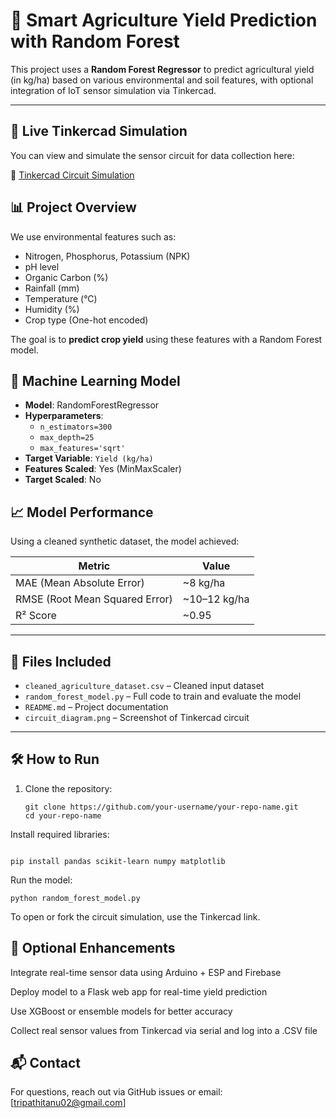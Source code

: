 # 🌾 Smart Agriculture Yield Prediction with Random Forest

This project uses a **Random Forest Regressor** to predict agricultural yield (in kg/ha) based on various environmental and soil features, with optional integration of IoT sensor simulation via Tinkercad.

---

## 🚀 Live Tinkercad Simulation

You can view and simulate the sensor circuit for data collection here:

🔗 [Tinkercad Circuit Simulation](https://www.tinkercad.com/things/2MGq35x2HQD-agrisense/editel?returnTo=https%3A%2F%2Fwww.tinkercad.com%2Fdashboard%2Fdesigns%2Fcircuits)


## 📊 Project Overview

We use environmental features such as:
- Nitrogen, Phosphorus, Potassium (NPK)
- pH level
- Organic Carbon (%)
- Rainfall (mm)
- Temperature (°C)
- Humidity (%)
- Crop type (One-hot encoded)

The goal is to **predict crop yield** using these features with a Random Forest model.


## 🧠 Machine Learning Model

- **Model**: RandomForestRegressor
- **Hyperparameters**:
  - `n_estimators=300`
  - `max_depth=25`
  - `max_features='sqrt'`
- **Target Variable**: `Yield (kg/ha)`
- **Features Scaled**: Yes (MinMaxScaler)
- **Target Scaled**: No



## 📈 Model Performance

Using a cleaned synthetic dataset, the model achieved:

| Metric | Value |
|--------|-------|
| MAE (Mean Absolute Error) | ~8 kg/ha |
| RMSE (Root Mean Squared Error) | ~10–12 kg/ha |
| R² Score | ~0.95 |

---

## 📂 Files Included

- `cleaned_agriculture_dataset.csv` – Cleaned input dataset
- `random_forest_model.py` – Full code to train and evaluate the model
- `README.md` – Project documentation
- `circuit_diagram.png` – Screenshot of Tinkercad circuit

---

## 🛠️ How to Run

1. Clone the repository:
   ```
   git clone https://github.com/your-username/your-repo-name.git
   cd your-repo-name
   ```
Install required libraries:

```

pip install pandas scikit-learn numpy matplotlib
```
Run the model:
```
python random_forest_model.py
```

To open or fork the circuit simulation, use the Tinkercad link.

## 🧪 Optional Enhancements
Integrate real-time sensor data using Arduino + ESP and Firebase

Deploy model to a Flask web app for real-time yield prediction

Use XGBoost or ensemble models for better accuracy

Collect real sensor values from Tinkercad via serial and log into a .CSV file

## 📬 Contact
For questions, reach out via GitHub issues or email: [tripathitanu02@gmail.com]




